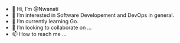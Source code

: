 - 👋 Hi, I’m @Nwanati
- 👀 I’m interested in Software Developement and DevOps in general.
- 🌱 I’m currently learning Go.
- 💞️ I’m looking to collaborate on ...
- 📫 How to reach me ...

<!---
Nwanati/Nwanati is a ✨ special ✨ repository because its `README.md` (this file) appears on your GitHub profile.
You can click the Preview link to take a look at your changes.
--->
